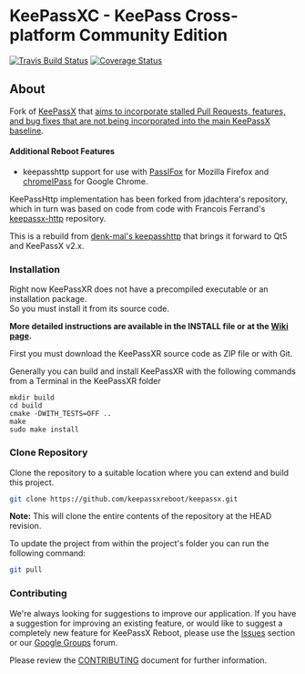 # KeePassXC - KeePass Cross-platform Community Edition

[![Travis Build Status](https://travis-ci.org/keepassxreboot/keepassxc.svg?branch=develop)](https://travis-ci.org/keepassxreboot/keepassxc)  [![Coverage Status](https://coveralls.io/repos/github/keepassxreboot/keepassxc/badge.svg)](https://coveralls.io/github/keepassxreboot/keepassxc)

## About

Fork of [KeePassX](https://www.keepassx.org/) that [aims to incorporate stalled Pull Requests, features, and bug fixes that are not being incorporated into the main KeePassX baseline](https://github.com/keepassxreboot/keepassx/issues/43).


#### Additional Reboot Features
 - keepasshttp support for use with [PassIFox](https://addons.mozilla.org/en-us/firefox/addon/passifox/) for Mozilla Firefox and [chromeIPass](https://chrome.google.com/webstore/detail/chromeipass/ompiailgknfdndiefoaoiligalphfdae) for Google Chrome.

KeePassHttp implementation has been forked from jdachtera's repository, which in turn was based on code from code with Francois Ferrand's [keepassx-http](https://gitorious.org/keepassx/keepassx-http/source/master) repository.

This is a rebuild from [denk-mal's keepasshttp](https://github.com/denk-mal/keepassx.git) that brings it forward to Qt5 and KeePassX v2.x.


### Installation

Right now KeePassXR does not have a precompiled executable or an installation package.<br/>
So you must install it from its source code.

**More detailed instructions are available in the INSTALL file or at the [Wiki page](https://github.com/keepassxreboot/keepassx/wiki/Install-Instruction-from-Source).**

First you must download the KeePassXR source code as ZIP file or with Git.

Generally you can build and install KeePassXR with the following commands from a Terminal in the KeePassXR folder
```
mkdir build
cd build
cmake -DWITH_TESTS=OFF ..
make
sudo make install
```


### Clone Repository

Clone the repository to a suitable location where you can extend and build this project.

```bash
git clone https://github.com/keepassxreboot/keepassx.git
```

**Note:** This will clone the entire contents of the repository at the HEAD revision.

To update the project from within the project's folder you can run the following command:

```bash
git pull
```


### Contributing

We're always looking for suggestions to improve our application. If you have a suggestion for improving an existing feature,
or would like to suggest a completely new feature for KeePassX Reboot, please use the [Issues](https://github.com/keepassxreboot/keepassx/issues) section or our [Google Groups](https://groups.google.com/forum/#!forum/keepassx-reboot) forum.

Please review the [CONTRIBUTING](.github/CONTRIBUTING.md) document for further information.
